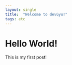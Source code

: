 ```yaml
---
layout: single
title:  "Welcome to devGyu!"
tags: etc
---
```


# Hello World!
This is my first post!
